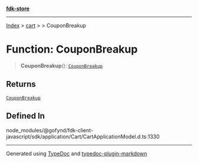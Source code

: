 [**fdk-store**](../../../README.md)
***

[Index](../../../API.md) > [cart](../../README.md) > [<internal>](../README.md) > CouponBreakup

# Function: CouponBreakup

> **CouponBreakup**(): [`CouponBreakup`](../type-aliases/type-alias.CouponBreakup.md)

## Returns

[`CouponBreakup`](../type-aliases/type-alias.CouponBreakup.md)

## Defined In

node\_modules/@gofynd/fdk-client-javascript/sdk/application/Cart/CartApplicationModel.d.ts:1330

***
Generated using [TypeDoc](https://typedoc.org/) and [typedoc-plugin-markdown](https://www.npmjs.com/package/typedoc-plugin-markdown)
